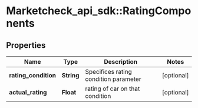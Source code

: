 # Marketcheck_api_sdk::RatingComponents

## Properties
Name | Type | Description | Notes
------------ | ------------- | ------------- | -------------
**rating_condition** | **String** | Specifices rating condition parameter | [optional] 
**actual_rating** | **Float** | rating of car on that condition | [optional] 


